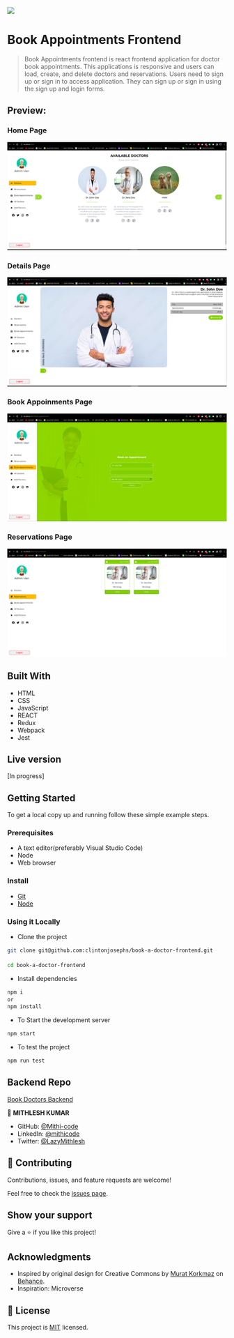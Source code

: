 ![](https://img.shields.io/badge/goldensquad-brown)

# Book Appointments Frontend

> Book Appointments frontend is react frontend application for doctor book appointments. This applications is responsive and users can load, create, and delete doctors and reservations. Users need to sign up or sign in to access application. They can sign up or sign in using the sign up and login forms.


## Preview:

### Home Page

![screenshot](./src/assets/images/home.png)

### Details Page

![screenshot](./src/assets/images/details.png)

### Book Appoinments Page

![screenshot](./src/assets/images/bookAppionment.png)

### Reservations Page

![screenshot](./src/assets/images/reservations.png)

## Built With

- HTML
- CSS
- JavaScript
- REACT
- Redux
- Webpack
- Jest

## Live version

[In progress]

## Getting Started

To get a local copy up and running follow these simple example steps.

### Prerequisites
- A text editor(preferably Visual Studio Code)
- Node
- Web browser

### Install
- [Git](https://git-scm.com/downloads)
- [Node](https://nodejs.org/en/download/)

### Using it Locally

- Clone the project

```bash 
git clone git@github.com:clintonjosephs/book-a-doctor-frontend.git

cd book-a-doctor-frontend
```

- Install dependencies

```bash
npm i 
or
npm install
```
- To Start the development server
```bash
npm start
```

- To test the project
```bash
npm run test
```


## Backend Repo

[Book Doctors Backend](https://github.com/clintonjosephs/book-a-doctor-backend.git)

👤 **MITHLESH KUMAR**

- GitHub: [@Mithi-code](https://github.com/Mithi-code)
- LinkedIn: [@mithicode](https://www.linkedin.com/in/mithicode/)
- Twitter: [@LazyMithlesh](https://twitter.com/LazyMithlesh)



## 🤝 Contributing

Contributions, issues, and feature requests are welcome!

Feel free to check the [issues page](https://github.com/clintonjosephs/book-a-doctor-frontend/issues).

## Show your support

Give a ⭐️ if you like this project!

## Acknowledgments

- Inspired by original design for Creative Commons by [Murat Korkmaz](https://www.behance.net/muratk) on [Behance](https://www.behance.net/gallery/26425031/Vespa-Responsive-Redesign).
- Inspiration: Microverse

## 📝 License

This project is [MIT](./LICENSE.md) licensed.
